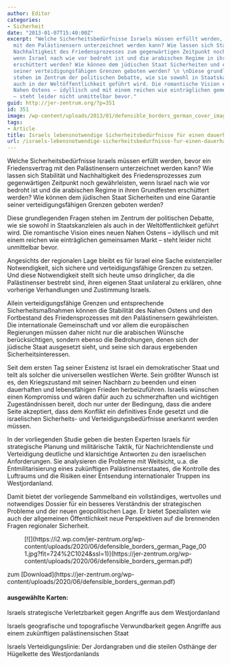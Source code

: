 ```yaml
---
author: Editor
categories:
- Sicherheit
date: "2013-01-07T15:40:00Z"
excerpt: "Welche Sicherheitsbedürfnisse Israels müssen erfüllt werden, bevor ein Friedensvertrag
  mit den Palästinensern unterzeichnet werden kann? Wie lassen sich Stabilität und
  Nachhaltigkeit des Friedensprozesses zum gegenwärtigen Zeitpunkt noch gewährleisten,
  wenn Israel nach wie vor bedroht ist und die arabischen Regime in ihren Grundfesten
  erschüttert werden? Wie können dem jüdischen Staat Sicherheiten und eine Garantie
  seiner verteidigungsfähigen Grenzen geboten werden? \n \nDiese grundlegenden Fragen
  stehen im Zentrum der politischen Debatte, wie sie sowohl in Staatskanzleien als
  auch in der Weltöffentlichkeit geführt wird. Die romantische Vision eines neuen
  Nahen Ostens – idyllisch und mit einem reichen wie einträglichen gemeinsamen Markt
  – steht leider nicht unmittelbar bevor."
guid: http://jer-zentrum.org/?p=351
id: 351
image: /wp-content/uploads/2013/01/defensible_borders_german_cover_image.jpg
tags:
- Article
title: Israels lebensnotwendige Sicherheitsbedürfnisse für einen dauerhaften Frieden
url: /israels-lebensnotwendige-sicherheitsbedurfnisse-fur-einen-dauerhaften-frieden/
---
```


Welche Sicherheitsbedürfnisse Israels müssen erfüllt werden, bevor ein Friedensvertrag mit den Palästinensern unterzeichnet werden kann? Wie lassen sich Stabilität und Nachhaltigkeit des Friedensprozesses zum gegenwärtigen Zeitpunkt noch gewährleisten, wenn Israel nach wie vor bedroht ist und die arabischen Regime in ihren Grundfesten erschüttert werden? Wie können dem jüdischen Staat Sicherheiten und eine Garantie seiner verteidigungsfähigen Grenzen geboten werden?

Diese grundlegenden Fragen stehen im Zentrum der politischen Debatte, wie sie sowohl in Staatskanzleien als auch in der Weltöffentlichkeit geführt wird. Die romantische Vision eines neuen Nahen Ostens – idyllisch und mit einem reichen wie einträglichen gemeinsamen Markt – steht leider nicht unmittelbar bevor.

Angesichts der regionalen Lage bleibt es für Israel eine Sache existenzieller Notwendigkeit, sich sichere und verteidigungsfähige Grenzen zu setzen. Und diese Notwendigkeit stellt sich heute umso dringlicher, da die Palästinenser bestrebt sind, ihren eigenen Staat unilateral zu erklären, ohne vorherige Verhandlungen und Zustimmung Israels.

Allein verteidigungsfähige Grenzen und entsprechende Sicherheitsmaßnahmen können die Stabilität des Nahen Ostens und den Fortbestand des Friedensprozesses mit den Palästinensern gewährleisten. Die internationale Gemeinschaft und vor allem die europäischen Regierungen müssen daher nicht nur die arabischen Wünsche berücksichtigen, sondern ebenso die Bedrohungen, denen sich der jüdische Staat ausgesetzt sieht, und seine sich daraus ergebenden Sicherheitsinteressen.

Seit dem ersten Tag seiner Existenz ist Israel ein demokratischer Staat und teilt als solcher die universellen westlichen Werte. Sein größter Wunsch ist es, den Kriegszustand mit seinen Nachbarn zu beenden und einen dauerhaften und lebensfähigen Frieden herbeizuführen. Israelis wünschen einen Kompromiss und wären dafür auch zu schmerzhaften und wichtigen Zugeständnissen bereit, doch nur unter der Bedingung, dass die andere Seite akzeptiert, dass dem Konflikt ein definitives Ende gesetzt und die israelischen Sicherheits- und Verteidigungsbedürfnisse anerkannt werden müssen.

In der vorliegenden Studie geben die besten Experten Israels für strategische Planung und militärische Taktik, für Nachrichtendienste und Verteidigung deutliche und klarsichtige Antworten zu den israelischen Anforderungen. Sie analysieren die Probleme mit Weitsicht, u.a. die Entmilitarisierung eines zukünftigen Palästinenserstaates, die Kontrolle des Luftraums und die Risiken einer Entsendung internationaler Truppen ins Westjordanland.

Damit bietet der vorliegende Sammelband ein vollständiges, wertvolles und notwendiges Dossier für ein besseres Verständnis der strategischen Probleme und der neuen geopolitischen Lage. Er bietet Spezialisten wie auch der allgemeinen Öffentlichkeit neue Perspektiven auf die brennenden Fragen regionaler Sicherheit.

<div class="wp-block-image"><figure class="aligncenter size-large is-resized">[![](https://i2.wp.com/jer-zentrum.org/wp-content/uploads/2020/06/defensible_borders_german_Page_001.jpg?fit=724%2C1024&ssl=1)](https://jer-zentrum.org/wp-content/uploads/2020/06/defensible_borders_german.pdf)</figure></div>zum [Download](https://jer-zentrum.org/wp-content/uploads/2020/06/defensible_borders_german.pdf)

#### ausgewählte Karten:

Israels strategische Verletzbarkeit gegen Angriffe aus dem Westjordanland

Israels geografische und topografische Verwundbarkeit gegen Angriffe aus einem zukünftigen palästinensischen Staat

Israels Verteidigungslinie: Der Jordangraben und die steilen Osthänge der Hügelkette des Westjordanlands